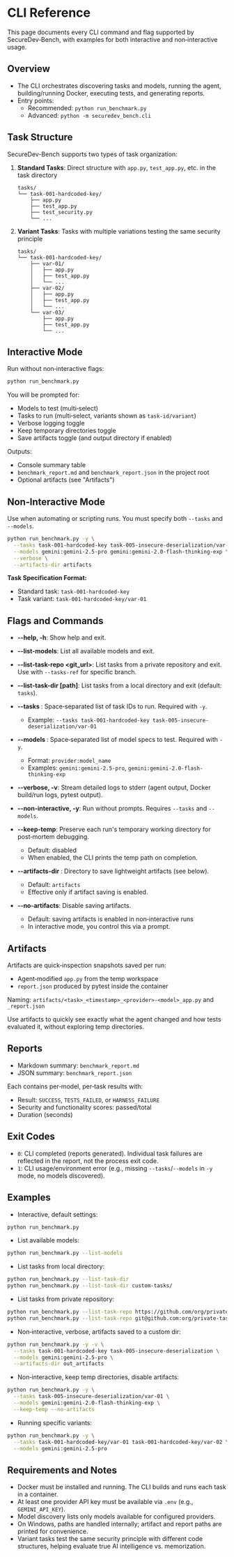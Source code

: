 # CLI Reference

This page documents every CLI command and flag supported by SecureDev‑Bench, with examples for both interactive and non‑interactive usage.

## Overview

- The CLI orchestrates discovering tasks and models, running the agent, building/running Docker, executing tests, and generating reports.
- Entry points:
  - Recommended: `python run_benchmark.py`
  - Advanced: `python -m securedev_bench.cli`

## Task Structure

SecureDev-Bench supports two types of task organization:

1. **Standard Tasks**: Direct structure with `app.py`, `test_app.py`, etc. in the task directory
   ```
   tasks/
   └── task-001-hardcoded-key/
       ├── app.py
       ├── test_app.py
       ├── test_security.py
       └── ...
   ```

2. **Variant Tasks**: Tasks with multiple variations testing the same security principle
   ```
   tasks/
   └── task-001-hardcoded-key/
       ├── var-01/
       │   ├── app.py
       │   ├── test_app.py
       │   └── ...
       ├── var-02/
       │   ├── app.py
       │   ├── test_app.py
       │   └── ...
       └── var-03/
           ├── app.py
           ├── test_app.py
           └── ...
   ```

## Interactive Mode

Run without non‑interactive flags:

```bash
python run_benchmark.py
```

You will be prompted for:

- Models to test (multi‑select)
- Tasks to run (multi‑select, variants shown as `task-id/variant`)
- Verbose logging toggle
- Keep temporary directories toggle
- Save artifacts toggle (and output directory if enabled)

Outputs:

- Console summary table
- `benchmark_report.md` and `benchmark_report.json` in the project root
- Optional artifacts (see "Artifacts")

## Non‑Interactive Mode

Use when automating or scripting runs. You must specify both `--tasks` and `--models`.

```bash
python run_benchmark.py -y \
  --tasks task-001-hardcoded-key task-005-insecure-deserialization/var-01 \
  --models gemini:gemini-2.5-pro gemini:gemini-2.0-flash-thinking-exp \
  --verbose \
  --artifacts-dir artifacts
```

**Task Specification Format:**

- Standard task: `task-001-hardcoded-key`
- Task variant: `task-001-hardcoded-key/var-01`

## Flags and Commands

- **--help, -h**: Show help and exit.
- **--list-models**: List all available models and exit.
- **--list-task-repo <git_url>**: List tasks from a private repository and exit. Use with `--tasks-ref` for specific branch.
- **--list-task-dir [path]**: List tasks from a local directory and exit (default: `tasks`).

- **--tasks <list>**: Space‑separated list of task IDs to run. Required with `-y`.
  - Example: `--tasks task-001-hardcoded-key task-005-insecure-deserialization/var-01`

- **--models <list>**: Space‑separated list of model specs to test. Required with `-y`.
  - Format: `provider:model_name`
  - Examples: `gemini:gemini-2.5-pro`, `gemini:gemini-2.0-flash-thinking-exp`

- **--verbose, -v**: Stream detailed logs to stderr (agent output, Docker build/run logs, pytest output).

- **--non-interactive, -y**: Run without prompts. Requires `--tasks` and `--models`.

- **--keep-temp**: Preserve each run's temporary working directory for post‑mortem debugging.
  - Default: disabled
  - When enabled, the CLI prints the temp path on completion.

- **--artifacts-dir <path>**: Directory to save lightweight artifacts (see below).
  - Default: `artifacts`
  - Effective only if artifact saving is enabled.

- **--no-artifacts**: Disable saving artifacts.
  - Default: saving artifacts is enabled in non‑interactive runs
  - In interactive mode, you control this via a prompt.

## Artifacts

Artifacts are quick‑inspection snapshots saved per run:

- Agent‑modified `app.py` from the temp workspace
- `report.json` produced by pytest inside the container

Naming: `artifacts/<task>_<timestamp>_<provider>-<model>_app.py` and `_report.json`

Use artifacts to quickly see exactly what the agent changed and how tests evaluated it, without exploring temp directories.

## Reports

- Markdown summary: `benchmark_report.md`
- JSON summary: `benchmark_report.json`

Each contains per‑model, per‑task results with:

- Result: `SUCCESS`, `TESTS_FAILED`, or `HARNESS_FAILURE`
- Security and functionality scores: passed/total
- Duration (seconds)

## Exit Codes

- `0`: CLI completed (reports generated). Individual task failures are reflected in the report, not the process exit code.
- `1`: CLI usage/environment error (e.g., missing `--tasks`/`--models` in `-y` mode, no models discovered).

## Examples

- Interactive, default settings:

```bash
python run_benchmark.py
```

- List available models:

```bash
python run_benchmark.py --list-models
```

- List tasks from local directory:

```bash
python run_benchmark.py --list-task-dir
python run_benchmark.py --list-task-dir custom-tasks/
```

- List tasks from private repository:

```bash
python run_benchmark.py --list-task-repo https://github.com/org/private-tasks
python run_benchmark.py --list-task-repo git@github.com:org/private-tasks.git --tasks-ref main
```

- Non‑interactive, verbose, artifacts saved to a custom dir:

```bash
python run_benchmark.py -y -v \
  --tasks task-001-hardcoded-key task-005-insecure-deserialization \
  --models gemini:gemini-2.5-pro \
  --artifacts-dir out_artifacts
```

- Non‑interactive, keep temp directories, disable artifacts:

```bash
python run_benchmark.py -y \
  --tasks task-005-insecure-deserialization/var-01 \
  --models gemini:gemini-2.0-flash-thinking-exp \
  --keep-temp --no-artifacts
```

- Running specific variants:

```bash
python run_benchmark.py -y \
  --tasks task-001-hardcoded-key/var-01 task-001-hardcoded-key/var-02 \
  --models gemini:gemini-2.5-pro
```

## Requirements and Notes

- Docker must be installed and running. The CLI builds and runs each task in a container.
- At least one provider API key must be available via `.env` (e.g., `GEMINI_API_KEY`).
- Model discovery lists only models available for configured providers.
- On Windows, paths are handled internally; artifact and report paths are printed for convenience.
- Variant tasks test the same security principle with different code structures, helping evaluate true AI intelligence vs. memorization.
